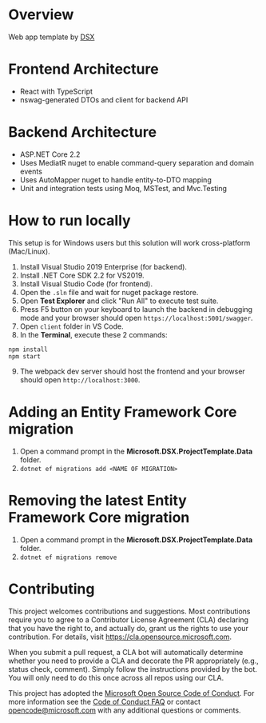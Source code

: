 # Overview
Web app template by [DSX](https://deviceswiki.com/wiki/DSX)

# Frontend Architecture
- React with TypeScript
- nswag-generated DTOs and client for backend API

# Backend Architecture
- ASP.NET Core 2.2
- Uses MediatR nuget to enable command-query separation and domain events
- Uses AutoMapper nuget to handle entity-to-DTO mapping
- Unit and integration tests using Moq, MSTest, and Mvc.Testing

# How to run locally
This setup is for Windows users but this solution will work cross-platform (Mac/Linux).
1. Install Visual Studio 2019 Enterprise (for backend).
2. Install .NET Core SDK 2.2 for VS2019.
3. Install Visual Studio Code (for frontend).
4. Open the `.sln` file and wait for nuget package restore.
5. Open **Test Explorer** and click "Run All" to execute test suite.
6. Press F5 button on your keyboard to launch the backend in debugging mode and your browser should open `https://localhost:5001/swagger`.
7. Open `client` folder in VS Code.
8. In the **Terminal**, execute these 2 commands:
```
npm install
npm start
```
9. The webpack dev server should host the frontend and your browser should open `http://localhost:3000`.

# Adding an Entity Framework Core migration
1. Open a command prompt in the **Microsoft.DSX.ProjectTemplate.Data** folder.
2. `dotnet ef migrations add <NAME OF MIGRATION>`

# Removing the latest Entity Framework Core migration
1. Open a command prompt in the **Microsoft.DSX.ProjectTemplate.Data** folder.
2. `dotnet ef migrations remove`

# Contributing

This project welcomes contributions and suggestions.  Most contributions require you to agree to a
Contributor License Agreement (CLA) declaring that you have the right to, and actually do, grant us
the rights to use your contribution. For details, visit https://cla.opensource.microsoft.com.

When you submit a pull request, a CLA bot will automatically determine whether you need to provide
a CLA and decorate the PR appropriately (e.g., status check, comment). Simply follow the instructions
provided by the bot. You will only need to do this once across all repos using our CLA.

This project has adopted the [Microsoft Open Source Code of Conduct](https://opensource.microsoft.com/codeofconduct/).
For more information see the [Code of Conduct FAQ](https://opensource.microsoft.com/codeofconduct/faq/) or
contact [opencode@microsoft.com](mailto:opencode@microsoft.com) with any additional questions or comments.
